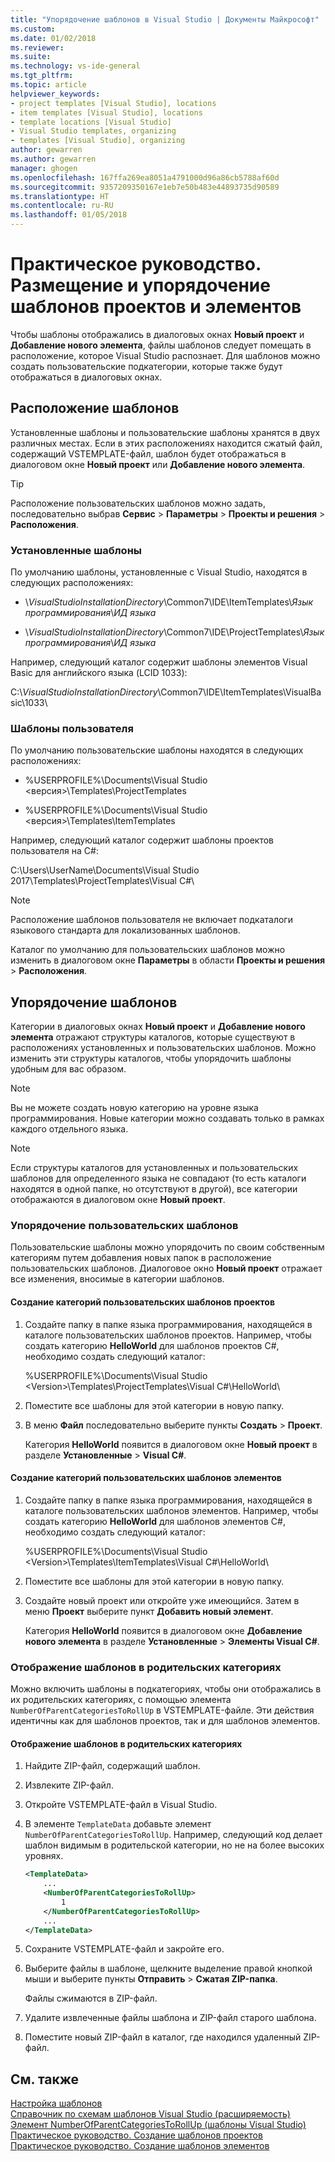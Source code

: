 ```yaml
---
title: "Упорядочение шаблонов в Visual Studio | Документы Майкрософт"
ms.custom: 
ms.date: 01/02/2018
ms.reviewer: 
ms.suite: 
ms.technology: vs-ide-general
ms.tgt_pltfrm: 
ms.topic: article
helpviewer_keywords:
- project templates [Visual Studio], locations
- item templates [Visual Studio], locations
- template locations [Visual Studio]
- Visual Studio templates, organizing
- templates [Visual Studio], organizing
author: gewarren
ms.author: gewarren
manager: ghogen
ms.openlocfilehash: 167ffa269ea8051a4791000d96a86cb5788af60d
ms.sourcegitcommit: 9357209350167e1eb7e50b483e44893735d90589
ms.translationtype: HT
ms.contentlocale: ru-RU
ms.lasthandoff: 01/05/2018
---
```

# <a name="how-to-locate-and-organize-project-and-item-templates"></a>Практическое руководство. Размещение и упорядочение шаблонов проектов и элементов

Чтобы шаблоны отображались в диалоговых окнах **Новый проект** и **Добавление нового элемента**, файлы шаблонов следует помещать в расположение, которое Visual Studio распознает. Для шаблонов можно создать пользовательские подкатегории, которые также будут отображаться в диалоговых окнах.

## <a name="locating-templates"></a>Расположение шаблонов

Установленные шаблоны и пользовательские шаблоны хранятся в двух различных местах. Если в этих расположениях находится сжатый файл, содержащий VSTEMPLATE-файл, шаблон будет отображаться в диалоговом окне **Новый проект** или **Добавление нового элемента**.

> [!TIP]
> Расположение пользовательских шаблонов можно задать, последовательно выбрав **Сервис** > **Параметры** > **Проекты и решения**  >   **Расположения**.

### <a name="installed-templates"></a>Установленные шаблоны

По умолчанию шаблоны, установленные с Visual Studio, находятся в следующих расположениях:

- \\*VisualStudioInstallationDirectory*\Common7\IDE\ItemTemplates\\*Язык программирования*\\*ИД языка*

- \\*VisualStudioInstallationDirectory*\Common7\IDE\ProjectTemplates\\*Язык программирования*\\*ИД языка*

Например, следующий каталог содержит шаблоны элементов Visual Basic для английского языка (LCID 1033):

   C:\\*VisualStudioInstallationDirectory*\Common7\IDE\ItemTemplates\VisualBasic\1033\

### <a name="user-templates"></a>Шаблоны пользователя

По умолчанию пользовательские шаблоны находятся в следующих расположениях:

- %USERPROFILE%\Documents\Visual Studio \<версия\>\Templates\ProjectTemplates

- %USERPROFILE%\Documents\Visual Studio \<версия\>\Templates\ItemTemplates

Например, следующий каталог содержит шаблоны проектов пользователя на C#:

   C:\Users\UserName\Documents\Visual Studio 2017\Templates\ProjectTemplates\Visual C#\

> [!NOTE]
> Расположение шаблонов пользователя не включает подкаталоги языкового стандарта для локализованных шаблонов.

Каталог по умолчанию для пользовательских шаблонов можно изменить в диалоговом окне **Параметры** в области **Проекты и решения** > **Расположения**.

## <a name="organizing-templates"></a>Упорядочение шаблонов

Категории в диалоговых окнах **Новый проект** и **Добавление нового элемента** отражают структуры каталогов, которые существуют в расположениях установленных и пользовательских шаблонов. Можно изменить эти структуры каталогов, чтобы упорядочить шаблоны удобным для вас образом.

> [!NOTE]
> Вы не можете создать новую категорию на уровне языка программирования. Новые категории можно создавать только в рамках каждого отдельного языка.

> [!NOTE]
> Если структуры каталогов для установленных и пользовательских шаблонов для определенного языка не совпадают (то есть каталоги находятся в одной папке, но отсутствуют в другой), все категории отображаются в диалоговом окне **Новый проект**.

### <a name="organizing-user-templates"></a>Упорядочение пользовательских шаблонов

Пользовательские шаблоны можно упорядочить по своим собственным категориям путем добавления новых папок в расположение пользовательских шаблонов. Диалоговое окно **Новый проект** отражает все изменения, вносимые в категории шаблонов.

#### <a name="to-create-new-user-project-template-categories"></a>Создание категорий пользовательских шаблонов проектов

1. Создайте папку в папке языка программирования, находящейся в каталоге пользовательских шаблонов проектов. Например, чтобы создать категорию **HelloWorld** для шаблонов проектов C#, необходимо создать следующий каталог:

    \%USERPROFILE%\Documents\Visual Studio \<Version\>\Templates\ProjectTemplates\Visual C#\HelloWorld\

1. Поместите все шаблоны для этой категории в новую папку.

1. В меню **Файл** последовательно выберите пункты **Создать** > **Проект**.

   Категория **HelloWorld** появится в диалоговом окне **Новый проект** в разделе **Установленные** > **Visual C#**.

#### <a name="to-create-new-user-item-template-categories"></a>Создание категорий пользовательских шаблонов элементов

1. Создайте папку в папке языка программирования, находящейся в каталоге пользовательских шаблонов элементов. Например, чтобы создать категорию **HelloWorld** для шаблонов элементов C#, необходимо создать следующий каталог:

    \%USERPROFILE%\Documents\Visual Studio \<Version\>\Templates\ItemTemplates\Visual C#\HelloWorld\

1. Поместите все шаблоны для этой категории в новую папку.

1. Создайте новый проект или откройте уже имеющийся. Затем в меню **Проект** выберите пункт **Добавить новый элемент**.

   Категория **HelloWorld** появится в диалоговом окне **Добавление нового элемента** в разделе **Установленные** > **Элементы Visual C#**.

### <a name="displaying-templates-in-parent-categories"></a>Отображение шаблонов в родительских категориях

Можно включить шаблоны в подкатегориях, чтобы они отображались в их родительских категориях, с помощью элемента `NumberOfParentCategoriesToRollUp` в VSTEMPLATE-файле. Эти действия идентичны как для шаблонов проектов, так и для шаблонов элементов.

#### <a name="to-display-templates-in-parent-categories"></a>Отображение шаблонов в родительских категориях

1. Найдите ZIP-файл, содержащий шаблон.

1. Извлеките ZIP-файл.

1. Откройте VSTEMPLATE-файл в Visual Studio.

1. В элементе `TemplateData` добавьте элемент `NumberOfParentCategoriesToRollUp`. Например, следующий код делает шаблон видимым в родительской категории, но не на более высоких уровнях.

    ```xml
    <TemplateData>
        ...
        <NumberOfParentCategoriesToRollUp>
            1
        </NumberOfParentCategoriesToRollUp>
        ...
    </TemplateData>
    ```

1. Сохраните VSTEMPLATE-файл и закройте его.

1. Выберите файлы в шаблоне, щелкните выделение правой кнопкой мыши и выберите пункты **Отправить** > **Сжатая ZIP-папка**.

   Файлы сжимаются в ZIP-файл.

1. Удалите извлеченные файлы шаблона и ZIP-файл старого шаблона.

1. Поместите новый ZIP-файл в каталог, где находился удаленный ZIP-файл.

## <a name="see-also"></a>См. также

[Настройка шаблонов](../ide/customizing-project-and-item-templates.md)  
[Справочник по схемам шаблонов Visual Studio (расширяемость)](../extensibility/visual-studio-template-schema-reference.md)  
[Элемент NumberOfParentCategoriesToRollUp (шаблоны Visual Studio)](../extensibility/numberofparentcategoriestorollup-visual-studio-templates.md)  
[Практическое руководство. Создание шаблонов проектов](../ide/how-to-create-project-templates.md)  
[Практическое руководство. Создание шаблонов элементов](../ide/how-to-create-item-templates.md)
